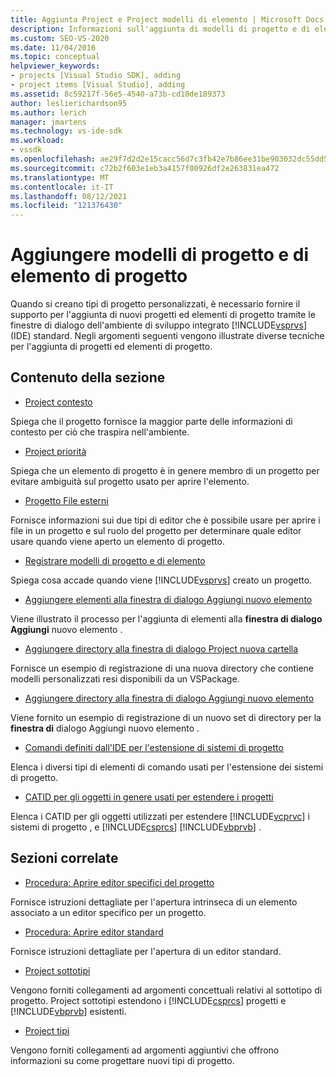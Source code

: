 ```yaml
---
title: Aggiunta Project e Project modelli di elemento | Microsoft Docs
description: Informazioni sull'aggiunta di modelli di progetto e di elemento di progetto alle finestre di dialogo nell'ambiente Visual Studio di sviluppo integrato (IDE).
ms.custom: SEO-VS-2020
ms.date: 11/04/2016
ms.topic: conceptual
helpviewer_keywords:
- projects [Visual Studio SDK], adding
- project items [Visual Studio], adding
ms.assetid: 8c59217f-56e5-4540-a73b-cd10de189373
author: leslierichardson95
ms.author: lerich
manager: jmartens
ms.technology: vs-ide-sdk
ms.workload:
- vssdk
ms.openlocfilehash: ae29f7d2d2e15cacc56d7c3fb42e7b86ee31be903032dc55dd5a61276360449d
ms.sourcegitcommit: c72b2f603e1eb3a4157f00926df2e263831ea472
ms.translationtype: MT
ms.contentlocale: it-IT
ms.lasthandoff: 08/12/2021
ms.locfileid: "121376430"
---
```

# <a name="add-project-and-project-item-templates"></a>Aggiungere modelli di progetto e di elemento di progetto
Quando si creano tipi di progetto personalizzati, è necessario fornire il supporto per l'aggiunta di nuovi progetti ed elementi di progetto tramite le finestre di dialogo dell'ambiente di sviluppo integrato [!INCLUDE[vsprvs](../../code-quality/includes/vsprvs_md.md)] (IDE) standard. Negli argomenti seguenti vengono illustrate diverse tecniche per l'aggiunta di progetti ed elementi di progetto.

## <a name="in-this-section"></a>Contenuto della sezione
- [Project contesto](../../extensibility/internals/project-context.md)

 Spiega che il progetto fornisce la maggior parte delle informazioni di contesto per ciò che traspira nell'ambiente.

- [Project priorità](../../extensibility/internals/project-priority.md)

 Spiega che un elemento di progetto è in genere membro di un progetto per evitare ambiguità sul progetto usato per aprire l'elemento.

- [Progetto File esterni](../../extensibility/internals/miscellaneous-files-project.md)

 Fornisce informazioni sui due tipi di editor che è possibile usare per aprire i file in un progetto e sul ruolo del progetto per determinare quale editor usare quando viene aperto un elemento di progetto.

- [Registrare modelli di progetto e di elemento](../../extensibility/internals/registering-project-and-item-templates.md)

 Spiega cosa accade quando viene [!INCLUDE[vsprvs](../../code-quality/includes/vsprvs_md.md)] creato un progetto.

- [Aggiungere elementi alla finestra di dialogo Aggiungi nuovo elemento](../../extensibility/internals/adding-items-to-the-add-new-item-dialog-boxes.md)

 Viene illustrato il processo per l'aggiunta di elementi alla **finestra di dialogo Aggiungi** nuovo elemento .

- [Aggiungere directory alla finestra di dialogo Project nuova cartella](../../extensibility/internals/adding-directories-to-the-new-project-dialog-box.md)

 Fornisce un esempio di registrazione di una nuova directory che contiene modelli personalizzati resi disponibili da un VSPackage.

- [Aggiungere directory alla finestra di dialogo Aggiungi nuovo elemento](../../extensibility/internals/adding-directories-to-the-add-new-item-dialog-box.md)

 Viene fornito un esempio di registrazione di un nuovo set di directory per la **finestra di** dialogo Aggiungi nuovo elemento .

- [Comandi definiti dall'IDE per l'estensione di sistemi di progetto](../../extensibility/internals/ide-defined-commands-for-extending-project-systems.md)

 Elenca i diversi tipi di elementi di comando usati per l'estensione dei sistemi di progetto.

- [CATID per gli oggetti in genere usati per estendere i progetti](../../extensibility/internals/catids-for-objects-that-are-typically-used-to-extend-projects.md)

 Elenca i CATID per gli oggetti utilizzati per estendere [!INCLUDE[vcprvc](../../code-quality/includes/vcprvc_md.md)] i sistemi di progetto , e [!INCLUDE[csprcs](../../data-tools/includes/csprcs_md.md)] [!INCLUDE[vbprvb](../../code-quality/includes/vbprvb_md.md)] .

## <a name="related-sections"></a>Sezioni correlate
- [Procedura: Aprire editor specifici del progetto](../../extensibility/how-to-open-project-specific-editors.md)

 Fornisce istruzioni dettagliate per l'apertura intrinseca di un elemento associato a un editor specifico per un progetto.

- [Procedura: Aprire editor standard](../../extensibility/how-to-open-standard-editors.md)

 Fornisce istruzioni dettagliate per l'apertura di un editor standard.

- [Project sottotipi](../../extensibility/internals/project-subtypes.md)

 Vengono forniti collegamenti ad argomenti concettuali relativi al sottotipo di progetto. Project sottotipi estendono i [!INCLUDE[csprcs](../../data-tools/includes/csprcs_md.md)] progetti e [!INCLUDE[vbprvb](../../code-quality/includes/vbprvb_md.md)] esistenti.

- [Project tipi](../../extensibility/internals/project-types.md)

 Vengono forniti collegamenti ad argomenti aggiuntivi che offrono informazioni su come progettare nuovi tipi di progetto.
